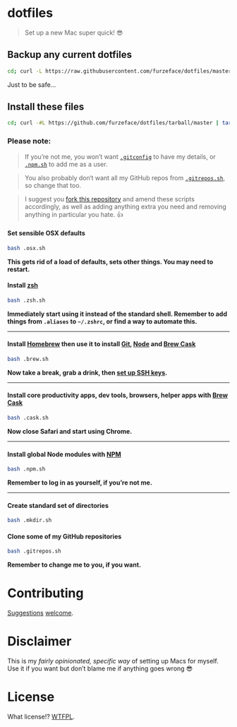 # dotfiles

> Set up a new Mac super quick! :sunglasses:

## Backup any current dotfiles
```sh
cd; curl -L https://raw.githubusercontent.com/furzeface/dotfiles/master/.backup.sh > .backup.sh && bash .backup.sh
```
Just to be safe&hellip;

## Install these files
```sh
cd; curl -#L https://github.com/furzeface/dotfiles/tarball/master | tar -xzv --strip-components 1 --exclude=README.md
```

### Please note:
> If you’re not me, you won’t want [`.gitconfig`](https://github.com/furzeface/dotfiles/blob/master/.gitconfig) to have my details, or [`.npm.sh`](https://github.com/furzeface/dotfiles/blob/master/.npm.sh#L9) to add me as a user.

> You also probably don‘t want all my GitHub repos from [`.gitrepos.sh`](https://github.com/furzeface/dotfiles/blob/master/.gitrepos.sh#L14), so change that too.

> I suggest you [fork this repository](https://github.com/furzeface/dotfiles/fork) and amend these scripts accordingly, as well as adding anything extra you need and removing anything in particular you hate. :+1:


#### Set sensible OSX defaults
```sh
bash .osx.sh
```
**This gets rid of a load of defaults, sets other things. You may need to restart.**

#### Install [zsh](http://ohmyz.sh)
```sh
bash .zsh.sh
```
**Immediately start using it instead of the standard shell. Remember to add things from `.aliases` to `~/.zshrc`, or find a way to automate this.**

---

#### Install [Homebrew](http://brew.sh) then use it to install [Git](http://git-scm.com), [Node](http://nodejs.org) and [Brew Cask](http://caskroom.io)
```sh
bash .brew.sh
```

**Now take a break, grab a drink, then [set up SSH keys](https://help.github.com/articles/adding-a-new-ssh-key-to-your-github-account/).**

---

#### Install core productivity apps, dev tools, browsers, helper apps with [Brew Cask](http://caskroom.io)
```sh
bash .cask.sh
```
**Now close Safari and start using Chrome.**

---

#### Install global Node modules with [NPM](https://www.npmjs.org)
```sh
bash .npm.sh
```
**Remember to log in as yourself, if you’re not me.**

---

#### Create standard set of directories
```sh
bash .mkdir.sh
```

#### Clone some of my GitHub repositories
```sh
bash .gitrepos.sh
```
**Remember to change me to you, if you want.**

# Contributing
[Suggestions](https://github.com/furzeface/dotfiles/issues) [welcome](https://github.com/furzeface/dotfiles/pulls).


# Disclaimer
This is my _fairly opinionated, specific way_ of setting up Macs for myself. Use it if you want but don’t blame me if anything goes wrong :sunglasses:

# License
What license!? [WTFPL](http://www.wtfpl.net).
